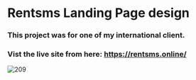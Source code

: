 # Rentsms Landing Page design
### This project was for one of my international client.
### Vist the live site from here: https://rentsms.online/
![209](https://github.com/iamfoysalahmed/rentsms/assets/56961940/83197253-d3bd-4d1e-a2c9-3b60007be06b)
